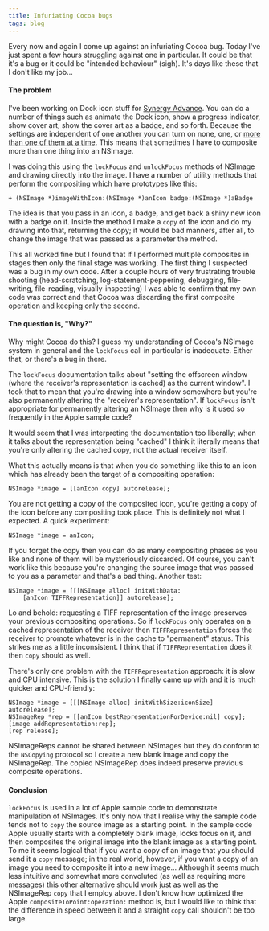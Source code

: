 ```yaml
---
title: Infuriating Cocoa bugs
tags: blog
---
```


Every now and again I come up against an infuriating Cocoa bug. Today I've just spent a few hours struggling against one in particular. It could be that it's a bug or it could be "intended behaviour" (sigh). It's days like these that I don't like my job...





#### The problem

I've been working on Dock icon stuff for [Synergy Advance](http://www.wincent.com/a/products/synergy-advance/). You can do a number of things such as animate the Dock icon, show a progress indicator, show cover art, show the cover art as a badge, and so forth. Because the settings are independent of one another you can turn on none, one, or [more than one of them at a time](/system/images/legacy/dock-icon-preview3.png). This means that sometimes I have to composite more than one thing into an NSImage.

I was doing this using the `lockFocus` and `unlockFocus` methods of NSImage and drawing directly into the image. I have a number of utility methods that perform the compositing which have prototypes like this:

    + (NSImage *)imageWithIcon:(NSImage *)anIcon badge:(NSImage *)aBadge

The idea is that you pass in an icon, a badge, and get back a shiny new icon with a badge on it. Inside the method I make a `copy` of the icon and do my drawing into that, returning the copy; it would be bad manners, after all, to change the image that was passed as a parameter the method.

This all worked fine but I found that if I performed multiple composites in stages then only the final stage was working. The first thing I suspected was a bug in my own code. After a couple hours of very frustrating trouble shooting (head-scratching, log-statement-peppering, debugging, file-writing, file-reading, visually-inspecting) I was able to confirm that my own code was correct and that Cocoa was discarding the first composite operation and keeping only the second.

#### The question is, "Why?"

Why might Cocoa do this? I guess my understanding of Cocoa's NSImage system in general and the `lockFocus` call in particular is inadequate. Either that, or there's a bug in there.

The `lockFocus` documentation talks about "setting the offscreen window (where the receiver's representation is cached) as the current window". I took that to mean that you're drawing into a window somewhere but you're also permanently altering the "receiver's representation". If `lockFocus` isn't appropriate for permanently altering an NSImage then why is it used so frequently in the Apple sample code?

It would seem that I was interpreting the documentation too liberally; when it talks about the representation being "cached" I think it literally means that you're only altering the cached copy, not the actual receiver itself.

What this actually means is that when you do something like this to an icon which has already been the target of a compositing operation:

    NSImage *image = [[anIcon copy] autorelease];

You are not getting a copy of the composited icon, you're getting a copy of the icon before any compositing took place. This is definitely not what I expected. A quick experiment:

    NSImage *image = anIcon;

If you forget the copy then you can do as many compositing phases as you like and none of them will be mysteriously discarded. Of course, you can't work like this because you're changing the source image that was passed to you as a parameter and that's a bad thing. Another test:

    NSImage *image = [[[NSImage alloc] initWithData:
        [anIcon TIFFRepresentation]] autorelease];

Lo and behold: requesting a TIFF representation of the image preserves your previous compositing operations. So if `lockFocus` only operates on a cached representation of the receiver then `TIFFRepresentation` forces the receiver to promote whatever is in the cache to "permanent" status. This strikes me as a little inconsistent. I think that if `TIFFRepresentation` does it then `copy` should as well.

There's only one problem with the `TIFFRepresentation` approach: it is slow and CPU intensive. This is the solution I finally came up with and it is much quicker and CPU-friendly:

    NSImage *image = [[[NSImage alloc] initWithSize:iconSize] autorelease];
    NSImageRep *rep = [[anIcon bestRepresentationForDevice:nil] copy];
    [image addRepresentation:rep];
    [rep release];

NSImageReps cannot be shared between NSImages but they do conform to the `NSCopying` protocol so I create a new blank image and copy the NSImageRep. The copied NSImageRep does indeed preserve previous composite operations.

#### Conclusion

`lockFocus` is used in a lot of Apple sample code to demonstrate manipulation of NSImages. It's only now that I realise why the sample code tends not to `copy` the source image as a starting point. In the sample code Apple usually starts with a completely blank image, locks focus on it, and then composites the original image into the blank image as a starting point. To me it seems logical that if you want a copy of an image that you should send it a `copy` message; in the real world, however, if you want a copy of an image you need to composite it into a new image... Although it seems much less intuitive and somewhat more convoluted (as well as requiring more messages) this other alternative should work just as well as the NSImageRep `copy` that I employ above. I don't know how optimized the Apple `compositeToPoint:operation:` method is, but I would like to think that the difference in speed between it and a straight `copy` call shouldn't be too large.

